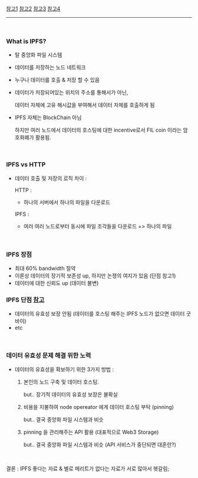 [참고1](https://discuss.ipfs.io/t/problem-with-ipfs/6997)   [참고2](https://www.youtube.com/watch?v=Obnxs_GC9Bk)   [참고3](https://podclips.com/c/WFWnZu)   [참고4](https://finance.yahoo.com/news/ipfs-filecoin-long-term-risks-144519436.html?guccounter=1&guce_referrer=aHR0cHM6Ly93d3cuZ29vZ2xlLmNvbS8&guce_referrer_sig=AQAAAMnCZl5UMwVttGV-QAfbhX-g34TOffpHZX1Qxska23phdwFhOWzbrV_hB_sV-XE_GFd1F7J8wSVc39HlsLmXnUPNUVMiXBLhC1HD5nzqLCc26WJymhfmaraShXd9hJ8PrwGo7zvE2MhYpfJCvHfi5qF71mefOIB1jfGDU1ica79X)

<hr>

<br>

### What is IPFS?

- 탈 중앙화 파일 시스템

- 데이터를 저장하는 노드 네트워크

- 누구나 데이터를 호출 & 저장 할 수 있음

- 데이터가 저장되어있는 위치의 주소를 통해서가 아닌,

  데이터 자체에 고유 해시값을 부여해서 데이터 자체를 호출하게 됨

- IPFS 자체는 BlockChain 아님

  하지만 여러 노드에서 데이터의 호스팅에 대한 incentive로서 FIL coin 이라는 암호화폐가 활용됨.

<br>

### IPFS vs HTTP

- 데이터 호출 및 저장의 로직 차이 :

  HTTP : 

  - 하나의 서버에서 하나의 파일을 다운로드

  IPFS :

  - 여러 여러 노드로부터 동시에 파일 조각들을 다운로드 => 하나의 파일

<br>

### IPFS 장점

- 최대 60% bandwidth 절약
- 이론상 데이터의 장기적 보존성 up, 하지만 논쟁의 여지가 있음 (단점 참고1)
- 데이터에 대한 신뢰도 up (데이터 불변)

### IPFS 단점   [참고](https://finance.yahoo.com/news/ipfs-filecoin-long-term-risks-144519436.html?guccounter=1&guce_referrer=aHR0cHM6Ly93d3cuZ29vZ2xlLmNvbS8&guce_referrer_sig=AQAAAMnCZl5UMwVttGV-QAfbhX-g34TOffpHZX1Qxska23phdwFhOWzbrV_hB_sV-XE_GFd1F7J8wSVc39HlsLmXnUPNUVMiXBLhC1HD5nzqLCc26WJymhfmaraShXd9hJ8PrwGo7zvE2MhYpfJCvHfi5qF71mefOIB1jfGDU1ica79X)

- 데이터의 유효성 보장 안됨 (데이터를 호스팅 해주는 IPFS 노드가 없으면 데이터 굿바이)
- etc

<br>

### 데이터 유효성 문제 해결 위한 노력

- 데이터의 유효성을 확보하기 위한 3가지 방법 :

  1. 본인의 노드 구축 및 데이터 호스팅.

     but.. 장기적 데이터의 유효성 보장은 불확실

  2. 비용을 지불하여 node opereator 에게 데이터 호스팅 부탁 (pinning)

     but.. 결국 중앙화 파일 시스템과 비슷

  3. pinning 을 관리해주는 API 활용 (대표적으로 Web3 Storage)

     but.. 결국 중앙화 파일 시스템과 비슷 (API 서비스가 중단되면 대혼란?)

<br>

결론 : IPFS 좋다는 자료 & 별로 메리트가 없다는 자료가 서로 많아서 헷갈림;